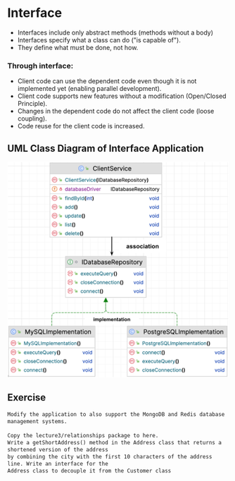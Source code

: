 # Interface

* Interfaces include only abstract methods (methods without a body)
* Interfaces specify what a class can do ("is capable of").
* They define what must be done, not how.

### Through interface:
* Client code can use the dependent code even though it is not implemented yet (enabling parallel development).
* Client code supports new features without a modification (Open/Closed Principle).
* Changes in the dependent code do not affect the client code (loose coupling). 
* Code reuse for the client code is increased.

## UML Class Diagram of Interface Application

![](https://github.com/celalceken/OOPCourseCodeSamples/blob/main/Files/Interface.png)

## Exercise
    Modify the application to also support the MongoDB and Redis database management systems.
    
    Copy the lecture3/relationships package to here. 
    Write a getShortAddress() method in the Address class that returns a shortened version of the address 
    by combining the city with the first 10 characters of the address line. Write an interface for the 
    Address class to decouple it from the Customer class